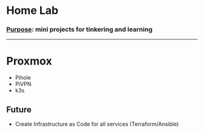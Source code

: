 # Home Lab
### <ins>Purpose</ins>: mini projects for tinkering and learning
---


# Proxmox 
- Pihole
- PiVPN
- k3s

## Future

- Create Infrastructure as Code for all services (Terraform/Ansible)

